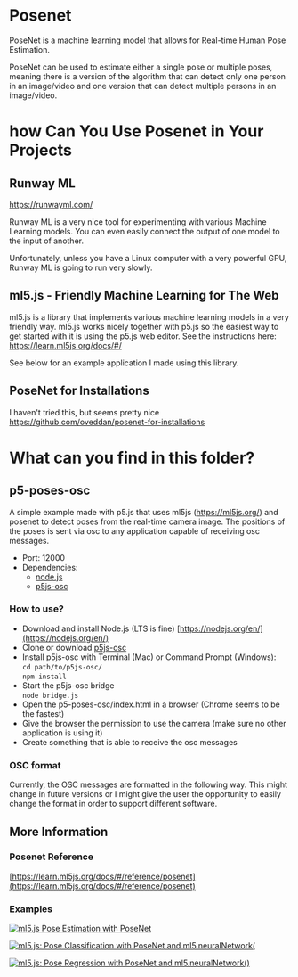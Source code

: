 # Posenet

PoseNet is a machine learning model that allows for Real-time Human Pose Estimation.

PoseNet can be used to estimate either a single pose or multiple poses, meaning there is a version of the algorithm that can detect only one person in an image/video and one version that can detect multiple persons in an image/video.

# how Can You Use Posenet in Your Projects

## Runway ML

https://runwayml.com/

Runway ML is a very nice tool for experimenting with various Machine Learning models. You can even easily connect the output of one model to the input of another.

Unfortunately, unless you have a Linux computer with a very powerful GPU, Runway ML is going to run very slowly.

## ml5.js - Friendly Machine Learning for The Web

ml5.js is a library that implements various machine learning models in a very friendly way. ml5.js works nicely together with p5.js so the easiest way to get started with it is using the p5.js web editor. See the instructions here: https://learn.ml5js.org/docs/#/

See below for an example application I made using this library.

## PoseNet for Installations

I haven't tried this, but seems pretty nice
https://github.com/oveddan/posenet-for-installations

# What can you find in this folder?

## p5-poses-osc
A simple example made with p5.js that uses ml5js (https://ml5js.org/) and posenet to detect poses from the real-time camera image. The positions of the poses is sent via osc to any application capable of receiving osc messages.

- Port: 12000
- Dependencies: 
    - [node.js](https://nodejs.org/en/)
    - [p5js-osc](https://github.com/genekogan/p5js-osc)

### How to use?

- Download and install Node.js (LTS is fine) [https://nodejs.org/en/](https://nodejs.org/en/)
- Clone or download [p5js-osc](https://github.com/genekogan/p5js-osc)
- Install p5js-osc with Terminal (Mac) or Command Prompt (Windows):  
  `cd path/to/p5js-osc/`  
  `npm install`  
- Start the p5js-osc bridge  
  `node bridge.js`  
- Open the p5-poses-osc/index.html in a browser (Chrome seems to be the fastest)
- Give the browser the permission to use the camera (make sure no other application is using it)
- Create something that is able to receive the osc messages

### OSC format

Currently, the OSC messages are formatted in the following way. This might change in future versions or I might give the user the opportunity to easily change the format in order to support different software.

## More Information

### Posenet Reference
[https://learn.ml5js.org/docs/#/reference/posenet](https://learn.ml5js.org/docs/#/reference/posenet)

### Examples
[![ml5.js Pose Estimation with PoseNet](http://img.youtube.com/vi/OIo-DIOkNVg/0.jpg)](http://www.youtube.com/watch?v=OIo-DIOkNVg "ml5.js Pose Estimation with PoseNet")

[![ml5.js: Pose Classification with PoseNet and ml5.neuralNetwork(](http://img.youtube.com/vi/FYgYyq-xqAw/0.jpg)](http://www.youtube.com/watch?v=FYgYyq-xqAw "ml5.js: Pose Classification with PoseNet and ml5.neuralNetwork(")

[![ml5.js: Pose Regression with PoseNet and ml5.neuralNetwork()](http://img.youtube.com/vi/lob74HqHYJ0/0.jpg)](http://www.youtube.com/watch?v=lob74HqHYJ0 "ml5.js: Pose Regression with PoseNet and ml5.neuralNetwork()")